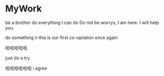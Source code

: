 # MyWork
be a brother do everything I can do
Do not be worrys, I am here. I will help you.

do something n
this is our first co-opration
once again

哈哈哈哈哈

just do a try

哈哈哈哈哈哈
i agree

